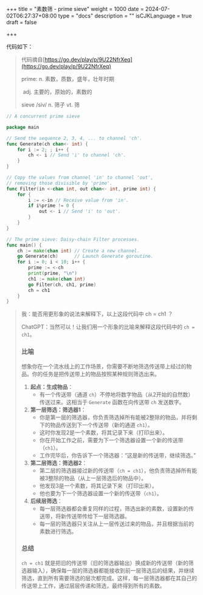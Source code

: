 +++
title = "素数筛 - prime sieve"
weight = 1000
date = 2024-07-02T06:27:37+08:00
type = "docs"
description = ""
isCJKLanguage = true
draft = false

+++



代码如下：

> 代码摘自[https://go.dev/play/p/9U22NfrXeq](https://go.dev/play/p/9U22NfrXeq)
>
> prime: n. 素数，质数，盛年，壮年时期
>
> ​		adj. 主要的，原始的，素数的
>
> sieve /siv/  n. 筛子 vt. 筛

```go
// A concurrent prime sieve

package main

// Send the sequence 2, 3, 4, ... to channel 'ch'.
func Generate(ch chan<- int) {
	for i := 2; ; i++ {
		ch <- i // Send 'i' to channel 'ch'.
	}
}

// Copy the values from channel 'in' to channel 'out',
// removing those divisible by 'prime'.
func Filter(in <-chan int, out chan<- int, prime int) {
	for {
		i := <-in // Receive value from 'in'.
		if i%prime != 0 {
			out <- i // Send 'i' to 'out'.
		}
	}
}

// The prime sieve: Daisy-chain Filter processes.
func main() {
	ch := make(chan int) // Create a new channel.
	go Generate(ch)      // Launch Generate goroutine.
	for i := 0; i < 10; i++ {
		prime := <-ch
		print(prime, "\n")
		ch1 := make(chan int)
		go Filter(ch, ch1, prime)
		ch = ch1
	}
}

```

> 我：能否用更形象的说法来解释下，以上这段代码中 ch = ch1 ？
>
> ChatGPT：当然可以！让我们用一个形象的比喻来解释这段代码中的 `ch = ch1`。
>
> ### 比喻
>
> 想象你在一个流水线上的工作场景，你需要不断地筛选传送带上经过的物品。你的任务是把传送带上的物品按照某种规则筛选出来。
>
> 1. **起点：生成物品**：
>    - 有一个传送带（通道 `ch`）不停地将数字物品（从2开始的自然数）传送过来。这相当于 `Generate` 函数在向传送带 `ch` 发送数字。
> 2. **第一层筛选：筛选器1**：
>    - 你是第一层的筛选器，你负责筛选掉所有能被2整除的物品，并将剩下的物品传送到下一个传送带（新的通道 `ch1`）。
>    - 这时你发现2是一个素数，将其记录下来（打印出来）。
>    - 你在开始工作之前，需要为下一个筛选器设置一个新的传送带（`ch1`）。
>    - 工作完毕后，你告诉下一个筛选器：“这是新的传送带，继续筛选。”
> 3. **第二层筛选：筛选器2**：
>    - 第二层的筛选器接过新的传送带（`ch = ch1`），他负责筛选掉所有能被3整除的物品（从上一层筛选后的物品中）。
>    - 他发现3是一个素数，将其记录下来（打印出来）。
>    - 他也要为下一个筛选器设置一个新的传送带（`ch1`）。
> 4. **后续层筛选**：
>    - 每一层筛选器都会重复同样的过程，筛选出新的素数，设置新的传送带，将新传送带传给下一层筛选器。
>    - 每一层的筛选器只关注从上一层传送过来的物品，并且根据当前的素数进行筛选。
>
> ### 总结
>
> `ch = ch1` 就是把旧的传送带（旧的筛选器输出）换成新的传送带（新的筛选器输入），确保每一层的筛选器都能接收到前一层筛选后的结果，并继续筛选，直到所有需要筛选的层次都完成。这样，每一层筛选器都在其自己的传送带上工作，通过层层传递和筛选，最终得到所有的素数。

